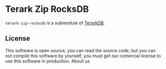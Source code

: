 # Terark Zip RocksDB

`terark-zip-rocksdb` is a submodule of [TerarkDB](https://github.com/Terark/terarkdb).

## License

This software is open source, you can read the source code, but you can not compile this software by yourself, you must get our comercial license to use this software in production. 
About us

